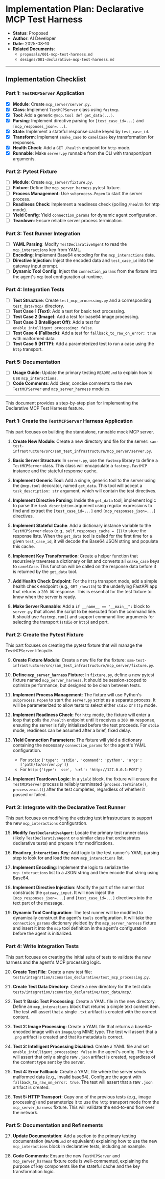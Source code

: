 # Implementation Plan: Declarative MCP Test Harness

- **Status**: Proposed
- **Author**: AI Developer
- **Date**: 2025-08-10
- **Related Documents**:
    - `proposals/001-mcp-test-harness.md`
    - `designs/001-declarative-mcp-test-harness.md`

---

## Implementation Checklist

### Part 1: `TestMCPServer` Application
- [x] **Module**: Create `mcp_server/server.py`.
- [x] **Class**: Implement `TestMCPServer` class using `fastmcp`.
- [x] **Tool**: Add a generic `@mcp.tool def get_data(...)`.
- [x] **Parsing**: Implement directive parsing for `[test_case_id=...]` and `[mcp_responses_json=...]`.
- [x] **State**: Implement a stateful response cache keyed by `test_case_id`.
- [x] **Transform**: Implement `snake_case` to `camelCase` key transformation for responses.
- [x] **Health Check**: Add a `GET /health` endpoint for `http` mode.
- [x] **Runnable**: Make `server.py` runnable from the CLI with transport/port arguments.

### Part 2: Pytest Fixture
- [ ] **Module**: Create `mcp_server/fixture.py`.
- [ ] **Fixture**: Define the `mcp_server_harness` pytest fixture.
- [ ] **Process Management**: Use `subprocess.Popen` to start the server process.
- [ ] **Readiness Check**: Implement a readiness check (polling `/health` for http mode).
- [ ] **Yield Config**: Yield `connection_params` for dynamic agent configuration.
- [ ] **Teardown**: Ensure reliable server process termination.

### Part 3: Test Runner Integration
- [ ] **YAML Parsing**: Modify `TestDeclarativeAgent` to read the `mcp_interactions` key from YAML.
- [ ] **Encoding**: Implement Base64 encoding for the `mcp_interactions` data.
- [ ] **Directive Injection**: Inject the encoded data and `test_case_id` into the gateway input prompt.
- [ ] **Dynamic Tool Config**: Inject the `connection_params` from the fixture into the agent's `mcp` tool configuration at runtime.

### Part 4: Integration Tests
- [ ] **Test Structure**: Create `test_mcp_processing.py` and a corresponding `test_data/mcp/` directory.
- [ ] **Test Case 1 (Text)**: Add a test for basic text processing.
- [ ] **Test Case 2 (Image)**: Add a test for base64 image processing.
- [ ] **Test Case 3 (Intelligent Off)**: Add a test for `enable_intelligent_processing: false`.
- [ ] **Test Case 4 (Fallback)**: Add a test for `fallback_to_raw_on_error: true` with malformed data.
- [ ] **Test Case 5 (HTTP)**: Add a parameterized test to run a case using the `http` transport.

### Part 5: Documentation
- [ ] **Usage Guide**: Update the primary testing `README.md` to explain how to use `mcp_interactions`.
- [ ] **Code Comments**: Add clear, concise comments to the new `TestMCPServer` and `mcp_server_harness` modules.

---

This document provides a step-by-step plan for implementing the Declarative MCP Test Harness feature.

### Part 1: Create the `TestMCPServer` Harness Application

This part focuses on building the standalone, runnable mock MCP server.

1.  **Create New Module**: Create a new directory and file for the server: `sam-test-infrastructure/src/sam_test_infrastructure/mcp_server/server.py`.

2.  **Basic Server Structure**: In `server.py`, use the `fastmcp` library to define a `TestMCPServer` class. This class will encapsulate a `fastmcp.FastMCP` instance and the stateful response cache.

3.  **Implement Generic Tool**: Add a single, generic tool to the server using the `@mcp.tool` decorator, named `get_data`. This tool will accept a `task_description: str` argument, which will contain the test directives.

4.  **Implement Directive Parsing**: Inside the `get_data` tool, implement logic to parse the `task_description` argument using regular expressions to find and extract the `[test_case_id=...]` and `[mcp_responses_json=...]` directives.

5.  **Implement Stateful Cache**: Add a dictionary instance variable to the `TestMCPServer` class (e.g., `self.responses_cache = {}`) to store the response lists. When the `get_data` tool is called for the first time for a given `test_case_id`, it will decode the Base64 JSON string and populate this cache.

6.  **Implement Key Transformation**: Create a helper function that recursively traverses a dictionary or list and converts all `snake_case` keys to `camelCase`. This function will be called on the response data before it is returned by the `get_data` tool.

7.  **Add Health Check Endpoint**: For the `http` transport mode, add a simple health check endpoint (e.g., `GET /health`) to the underlying FastAPI app that returns a `200 OK` response. This is essential for the test fixture to know when the server is ready.

8.  **Make Server Runnable**: Add a `if __name__ == "__main__":` block to `server.py` that allows the script to be executed from the command line. It should use `fastmcp.run()` and support command-line arguments for selecting the transport (`stdio` or `http`) and port.

### Part 2: Create the Pytest Fixture

This part focuses on creating the pytest fixture that will manage the `TestMCPServer` lifecycle.

9.  **Create Fixture Module**: Create a new file for the fixture: `sam-test-infrastructure/src/sam_test_infrastructure/mcp_server/fixture.py`.

10. **Define `mcp_server_harness` Fixture**: In `fixture.py`, define a new pytest fixture named `mcp_server_harness`. It should be session-scoped to optimize performance, but designed to be clean between tests.

11. **Implement Process Management**: The fixture will use Python's `subprocess.Popen` to start the `server.py` script as a separate process. It will be parameterized to allow tests to select either `stdio` or `http` mode.

12. **Implement Readiness Check**: For `http` mode, the fixture will enter a loop that polls the `/health` endpoint until it receives a `200 OK` response, ensuring the server is fully initialized before the test proceeds. For `stdio` mode, readiness can be assumed after a brief, fixed delay.

13. **Yield Connection Parameters**: The fixture will yield a dictionary containing the necessary `connection_params` for the agent's YAML configuration.
    - For `stdio`: `{'type': 'stdio', 'command': 'python', 'args': ['path/to/server.py']}`
    - For `http`: `{'type': 'sse', 'url': 'http://127.0.0.1:PORT'}`

14. **Implement Teardown Logic**: In a `yield` block, the fixture will ensure the `TestMCPServer` process is reliably terminated (`process.terminate()`, `process.wait()`) after the test completes, regardless of whether it passed or failed.

### Part 3: Integrate with the Declarative Test Runner

This part focuses on modifying the existing test infrastructure to support the new `mcp_interactions` configuration.

15. **Modify `TestDeclarativeAgent`**: Locate the primary test runner class (likely `TestDeclarativeAgent` or a similar class that orchestrates declarative tests) and prepare it for modifications.

16. **Read `mcp_interactions` Key**: Add logic to the test runner's YAML parsing step to look for and load the new `mcp_interactions` list.

17. **Implement Encoding**: Implement the logic to serialize the `mcp_interactions` list to a JSON string and then encode that string using Base64.

18. **Implement Directive Injection**: Modify the part of the runner that constructs the `gateway_input`. It will now inject the `[mcp_responses_json=...]` and `[test_case_id=...]` directives into the text part of the message.

19. **Dynamic Tool Configuration**: The test runner will be modified to dynamically construct the agent's `tools` configuration. It will take the `connection_params` dictionary yielded by the `mcp_server_harness` fixture and insert it into the `mcp` tool definition in the agent's configuration before the agent is initialized.

### Part 4: Write Integration Tests

This part focuses on creating the initial suite of tests to validate the new harness and the agent's MCP processing logic.

20. **Create Test File**: Create a new test file: `tests/integration/scenarios_declarative/test_mcp_processing.py`.

21. **Create Test Data Directory**: Create a new directory for the test data: `tests/integration/scenarios_declarative/test_data/mcp/`.

22. **Test 1: Basic Text Processing**: Create a YAML file in the new directory. Define an `mcp_interactions` block that returns a simple text content item. The test will assert that a single `.txt` artifact is created with the correct content.

23. **Test 2: Image Processing**: Create a YAML file that returns a base64-encoded image with an `image/png` MIME type. The test will assert that a `.png` artifact is created and that its metadata is correct.

24. **Test 3: Intelligent Processing Disabled**: Create a YAML file and set `enable_intelligent_processing: false` in the agent's config. The test will assert that only a single raw `.json` artifact is created, regardless of the content type sent by the server.

25. **Test 4: Error Fallback**: Create a YAML file where the server sends malformed data (e.g., invalid base64). Configure the agent with `fallback_to_raw_on_error: true`. The test will assert that a raw `.json` artifact is created.

26. **Test 5: HTTP Transport**: Copy one of the previous tests (e.g., image processing) and parameterize it to use the `http` transport mode from the `mcp_server_harness` fixture. This will validate the end-to-end flow over the network.

### Part 5: Documentation and Refinements

27. **Update Documentation**: Add a section to the primary testing documentation (`README.md` or equivalent) explaining how to use the new `mcp_interactions` block in declarative tests, including an example.

28. **Code Comments**: Ensure the new `TestMCPServer` and `mcp_server_harness` fixture code is well-commented, explaining the purpose of key components like the stateful cache and the key transformation logic.
